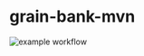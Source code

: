 # grain-bank-mvn


![example workflow](https://github.com/chihab4real/grain-bank-mvn/actions/workflows/ci.yml/badge.svg)
